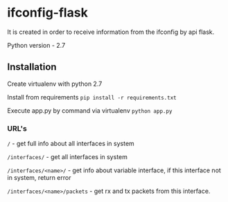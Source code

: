 # ifconfig-flask

It is created in order to receive information from the ifconfig by api flask.

Python version - 2.7

## Installation

Create virtualenv with python 2.7

Install from requirements `pip install -r requirements.txt`

Execute app.py by command via virtualenv `python app.py`

### URL's
```/``` - get full info about all interfaces in system

```/interfaces/``` - get all interfaces in system

``` /interfaces/<name>/ ``` - get info about variable interface, if this interface not in system, return error

``` /interfaces/<name>/packets ``` - get rx and tx packets from this interface.
